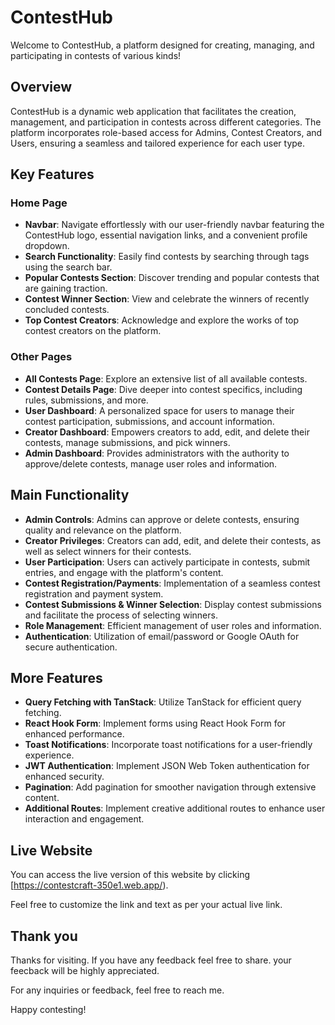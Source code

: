 # ContestHub

Welcome to ContestHub, a platform designed for creating, managing, and participating in contests of various kinds!

## Overview

ContestHub is a dynamic web application that facilitates the creation, management, and participation in contests across different categories. The platform incorporates role-based access for Admins, Contest Creators, and Users, ensuring a seamless and tailored experience for each user type.

## Key Features

### Home Page

- **Navbar**: Navigate effortlessly with our user-friendly navbar featuring the ContestHub logo, essential navigation links, and a convenient profile dropdown.
- **Search Functionality**: Easily find contests by searching through tags using the search bar.
- **Popular Contests Section**: Discover trending and popular contests that are gaining traction.
- **Contest Winner Section**: View and celebrate the winners of recently concluded contests.
- **Top Contest Creators**: Acknowledge and explore the works of top contest creators on the platform.

### Other Pages

- **All Contests Page**: Explore an extensive list of all available contests.
- **Contest Details Page**: Dive deeper into contest specifics, including rules, submissions, and more.
- **User Dashboard**: A personalized space for users to manage their contest participation, submissions, and account information.
- **Creator Dashboard**: Empowers creators to add, edit, and delete their contests, manage submissions, and pick winners.
- **Admin Dashboard**: Provides administrators with the authority to approve/delete contests, manage user roles and information.

## Main Functionality

- **Admin Controls**: Admins can approve or delete contests, ensuring quality and relevance on the platform.
- **Creator Privileges**: Creators can add, edit, and delete their contests, as well as select winners for their contests.
- **User Participation**: Users can actively participate in contests, submit entries, and engage with the platform's content.
- **Contest Registration/Payments**: Implementation of a seamless contest registration and payment system.
- **Contest Submissions & Winner Selection**: Display contest submissions and facilitate the process of selecting winners.
- **Role Management**: Efficient management of user roles and information.
- **Authentication**: Utilization of email/password or Google OAuth for secure authentication.

## More Features

- **Query Fetching with TanStack**: Utilize TanStack for efficient query fetching.
- **React Hook Form**: Implement forms using React Hook Form for enhanced performance.
- **Toast Notifications**: Incorporate toast notifications for a user-friendly experience.
- **JWT Authentication**: Implement JSON Web Token authentication for enhanced security.
- **Pagination**: Add pagination for smoother navigation through extensive content.
- **Additional Routes**: Implement creative additional routes to enhance user interaction and engagement.

## Live Website

You can access the live version of this website by clicking [https://contestcraft-350e1.web.app/).

Feel free to customize the link and text as per your actual live link.


## Thank you
Thanks for visiting. If you have any feedback feel free to share. your feecback will be highly appreciated.

For any inquiries or feedback, feel free to reach me. 

Happy contesting!
